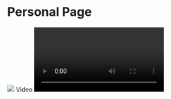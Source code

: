 # Personal Page
 ![](https://github.com/jonathan-acquesta/Personal-Page/blob/master/personal-page/VersionVideo.gif)
 Video
 ![](https://github.com/jonathan-acquesta/Personal-Page/blob/master/personal-page/VersionVideo.mp4)
 
